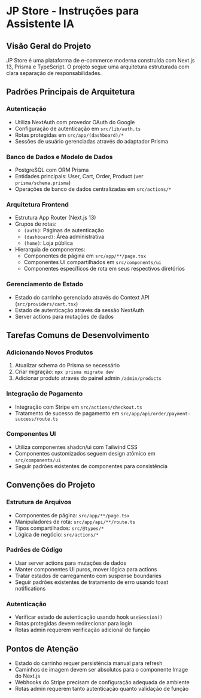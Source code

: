 # JP Store - Instruções para Assistente IA

## Visão Geral do Projeto

JP Store é uma plataforma de e-commerce moderna construída com Next.js 13, Prisma e TypeScript. O projeto segue uma arquitetura estruturada com clara separação de responsabilidades.

## Padrões Principais de Arquitetura

### Autenticação

- Utiliza NextAuth com provedor OAuth do Google
- Configuração de autenticação em `src/lib/auth.ts`
- Rotas protegidas em `src/app/(dashboard)/*`
- Sessões de usuário gerenciadas através do adaptador Prisma

### Banco de Dados e Modelo de Dados

- PostgreSQL com ORM Prisma
- Entidades principais: User, Cart, Order, Product (ver `prisma/schema.prisma`)
- Operações de banco de dados centralizadas em `src/actions/*`

### Arquitetura Frontend

- Estrutura App Router (Next.js 13)
- Grupos de rotas:
  - `(auth)`: Páginas de autenticação
  - `(dashboard)`: Área administrativa
  - `(home)`: Loja pública
- Hierarquia de componentes:
  - Componentes de página em `src/app/**/page.tsx`
  - Componentes UI compartilhados em `src/components/ui`
  - Componentes específicos de rota em seus respectivos diretórios

### Gerenciamento de Estado

- Estado do carrinho gerenciado através do Context API (`src/providers/cart.tsx`)
- Estado de autenticação através da sessão NextAuth
- Server actions para mutações de dados

## Tarefas Comuns de Desenvolvimento

### Adicionando Novos Produtos

1. Atualizar schema do Prisma se necessário
2. Criar migração: `npx prisma migrate dev`
3. Adicionar produto através do painel admin `/admin/products`

### Integração de Pagamento

- Integração com Stripe em `src/actions/checkout.ts`
- Tratamento de sucesso de pagamento em `src/app/api/order/payment-success/route.ts`

### Componentes UI

- Utiliza componentes shadcn/ui com Tailwind CSS
- Componentes customizados seguem design atômico em `src/components/ui`
- Seguir padrões existentes de componentes para consistência

## Convenções do Projeto

### Estrutura de Arquivos

- Componentes de página: `src/app/**/page.tsx`
- Manipuladores de rota: `src/app/api/**/route.ts`
- Tipos compartilhados: `src/@types/*`
- Lógica de negócio: `src/actions/*`

### Padrões de Código

- Usar server actions para mutações de dados
- Manter componentes UI puros, mover lógica para actions
- Tratar estados de carregamento com suspense boundaries
- Seguir padrões existentes de tratamento de erro usando toast notifications

### Autenticação

- Verificar estado de autenticação usando hook `useSession()`
- Rotas protegidas devem redirecionar para login
- Rotas admin requerem verificação adicional de função

## Pontos de Atenção

- Estado do carrinho requer persistência manual para refresh
- Caminhos de imagem devem ser absolutos para o componente Image do Next.js
- Webhooks do Stripe precisam de configuração adequada de ambiente
- Rotas admin requerem tanto autenticação quanto validação de função
